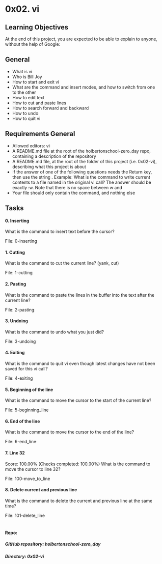 # 0x02. vi

## Learning Objectives
At the end of this project, you are expected to be able to explain to anyone, without the help of Google:

## General

* What is vi
* Who is Bill Joy
* How to start and exit vi
* What are the command and insert modes, and  how to switch from one to the other
* How to edit text
* How to cut and paste lines
* How to search forward and backward
* How to undo
* How to quit vi

## Requirements General

* Allowed editors: vi
* A README.md file at the root of the holbertonschool-zero_day repo, containing a description of the repository
* A README.md file, at the root of the folder of this project (i.e. 0x02-vi), describing what this project is about
* If the answer of one of the following questions needs the Return key, then use the string <Return>. Example: What is the command to write current contents to a file named in the original vi call? The answer should be exactly :w<Return>. Note that there is no space between w and <Return>
* Your file should only contain the command, and nothing else

## Tasks

#### 0. Inserting

What is the command to insert text before the cursor?

File: 0-inserting

#### 1. Cutting

What is the command to cut the current line? (yank, cut)

File: 1-cutting

#### 2. Pasting

What is the command to paste the lines in the buffer into the text after the current line?

File: 2-pasting

#### 3. Undoing 

What is the command to undo what you just did?

File: 3-undoing

#### 4. Exiting

What is the command to quit vi even though latest changes have not been saved for this vi call?

File: 4-exiting

#### 5. Beginning of the line

What is the command to move the cursor to the start of the current line?

File: 5-beginning_line

#### 6. End of the line

What is the command to move the cursor to the end of the line?

File: 6-end_line

#### 7. Line 32

Score: 100.00% (Checks completed: 100.00%)
What is the command to move the cursor to line 32?

File: 100-move_to_line

#### 8. Delete current and previous line

What is the command to delete the current and previous line at the same time?

File: 101-delete_line

#

#### Repo:

##### GitHub repository: holbertonschool-zero_day
##### Directory: 0x02-vi
